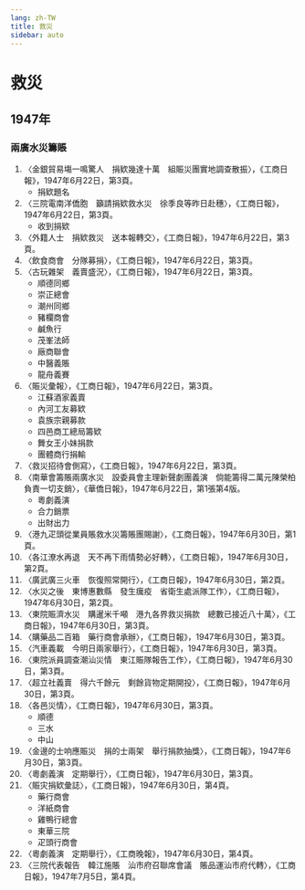 ```yaml
---
lang: zh-TW
title: 救災
sidebar: auto
---
```


# 救災
## 1947年
### 兩廣水災籌賬
1. 〈金銀貿易塲一鳴驚人　捐欵幾達十萬　組賑災團實地調查散振〉，《工商日報》，1947年6月22日，第3頁。
   - 捐欵題名
2. 〈三院電南洋僑胞　籲請捐欵救水災　徐季良等昨日赴穗〉，《工商日報》，1947年6月22日，第3頁。
   - 收到捐欵
3. 〈外籍人士　捐欵救災　送本報轉交〉，《工商日報》，1947年6月22日，第3頁。
4. 〈飲食商會　分隊募捐〉，《工商日報》，1947年6月22日，第3頁。
5. 〈古玩雜架　義賣盛況〉，《工商日報》，1947年6月22日，第3頁。
   - 順德同鄉
   - 崇正總會
   - 潮州同鄉
   - 豬欄商會
   - 鹹魚行
   - 茂峯法師
   - 廠商聯會
   - 中醫義賬
   - 龍舟義賽
6. 〈賑災彙報〉，《工商日報》，1947年6月22日，第3頁。
   - 江蘇酒家義賣
   - 內河工友募欵
   - 袁族宗親募款
   - 四邑商工總局籌欵
   - 舞女王小妹捐款
   - 團體商行捐輸
7. 〈救災招待會側寫〉，《工商日報》，1947年6月22日，第3頁。
8.  〈南華會籌賬兩廣水災　設委員會主理新聲劇團義演　倘能籌得二萬元陳榮柏負責一切支銷〉，《華僑日報》，1947年6月22日，第1張第4版。
    - 粵劇義演
    - 合力銷票
    - 出財出力
9.   〈港九疋頭從業員賬救水災籌賬團賜謝〉，《工商日報》，1947年6月30日，第1頁。
10.  〈各江潦水再退　天不再下雨情勢必好轉〉，《工商日報》，1947年6月30日，第2頁。
11.  〈廣武廣三火車　恢復照常開行〉，《工商日報》，1947年6月30日，第2頁。
12.  〈水災之後　東博惠數縣　發生癘疫　省衛生處派隊工作〉，《工商日報》，1947年6月30日，第2頁。
13.  〈東院賑濟水災　購暹米千噸　港九各界救災捐款　總數已接近八十萬〉，《工商日報》，1947年6月30日，第3頁。
14.  〈購藥品二百箱　藥行商會承辦〉，《工商日報》，1947年6月30日，第3頁。
15.  〈汽車義載　今明日兩家舉行〉，《工商日報》，1947年6月30日，第3頁。
16.  〈東院派員調查潮汕災情　東江賑隊報告工作〉，《工商日報》，1947年6月30日，第3頁。
17.  〈超立社義賣　得六千餘元　剩餘貨物定期開投〉，《工商日報》，1947年6月30日，第3頁。
18. 〈各邑災情〉，《工商日報》，1947年6月30日，第3頁。
    - 順德
    - 三水
    - 中山
19. 〈金邊的士响應賑災　捐的士兩架　舉行捐款抽獎〉，《工商日報》，1947年6月30日，第3頁。
20. 〈粵劇義演　定期舉行〉，《工商日報》，1947年6月30日，第3頁。
21. 〈賑灾捐欵彙誌〉，《工商日報》，1947年6月30日，第4頁。
    - 藥行商會
    - 洋紙商會
    - 雞鴨行總會
    - 東華三院
    - 疋頭行商會
22. 〈粵劇義演　定期舉行〉，《工商晚報》，1947年6月30日，第4頁。
23. 〈三院代表報告　韓江施賬　汕市府召聯席會議　賬品運汕市府代轉〉，《工商日報》，1947年7月5日，第4頁。
